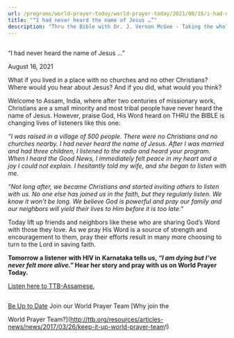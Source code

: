 ```yaml
---
url: /programs/world-prayer-today/world-prayer-today/2021/08/16/i-had-never-heard-the-name-of-jesus
title: "“I had never heard the name of Jesus …”"
description: "Thru the Bible with Dr. J. Vernon McGee - Taking the whole Word to the whole world"
---
```







## 
 “I had never heard the name of Jesus …”


August 16, 2021




What if you lived in a place with no churches and no other Christians? Where would you hear about Jesus? And if you did, what would you think?

Welcome to Assam, India, where after two centuries of missionary work, Christians are a small minority and most tribal people have never heard the name of Jesus. However, praise God, His Word heard on THRU the BIBLE is changing lives of listeners like this one:

*“I was raised in a village of 500 people. There were no Christians and no churches nearby. I had never heard the name of Jesus. After I was married and had three children, I listened to the radio and heard your program. When I heard the Good News, I immediately felt peace in my heart and a joy I could not explain. I hesitantly told my wife, and she began to listen with me.*

*“Not long after, we became Christians and started inviting others to listen with us. No one else has joined us in the faith, but they regularly listen. We know it won’t be long. We believe God is powerful and pray our family and our neighbors will yield their lives to Him before it is too late.”*

Today lift up friends and neighbors like these who are sharing God’s Word with those they love. As we pray His Word is a source of strength and encouragement to them, pray their efforts result in many more choosing to turn to the Lord in saving faith. 

**Tomorrow a listener with HIV in** **Karnataka tells us, *“I am dying but I’ve never felt more alive.”* Hear her story and pray with us on World Prayer Today.**

[Listen here to TTB-Assamese.](https://ttb.twr.org/home/day,0302/language,ASM)







## 




[Be Up to Date](http://feeds.feedburner.com/WorldPrayerToday "World Prayer Today RSS Feed")
Join our World Prayer Team
[Why join the  

World Prayer Team?](http://ttb.org/resources/articles-news/news/2017/03/26/keep-it-up-world-prayer-team!)




